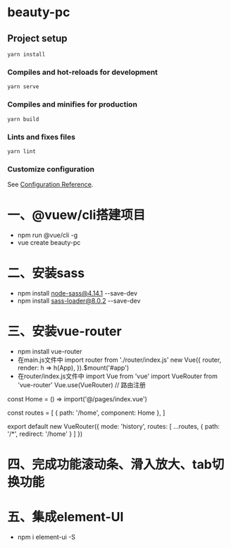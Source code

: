 # beauty-pc

## Project setup
```
yarn install
```

### Compiles and hot-reloads for development
```
yarn serve
```

### Compiles and minifies for production
```
yarn build
```

### Lints and fixes files
```
yarn lint
```

### Customize configuration
See [Configuration Reference](https://cli.vuejs.org/config/).

# 一、@vuew/cli搭建项目
+ npm run @vue/cli -g
+ vue create beauty-pc

# 二、安装sass
+ npm install node-sass@4.14.1 --save-dev
+ npm install sass-loader@8.0.2 --save-dev 

# 三、安装vue-router
+ npm install vue-router
+ 在main.js文件中
import router from './router/index.js'
new Vue({
  router,
  render: h => h(App),
}).$mount('#app')
+ 在router/index.js文件中
import Vue from 'vue'
import VueRouter from 'vue-router'
Vue.use(VueRouter)  // 路由注册

const Home = () => import('@/pages/index.vue')

const routes = [
	{ path: '/home', component: Home },
]

export default new VueRouter({
	mode: 'history',
	routes: [
		...routes,
		{ path: '/*', redirect: '/home' }
	]
})

# 四、完成功能滚动条、滑入放大、tab切换功能


# 五、集成element-UI
+ npm i element-ui -S